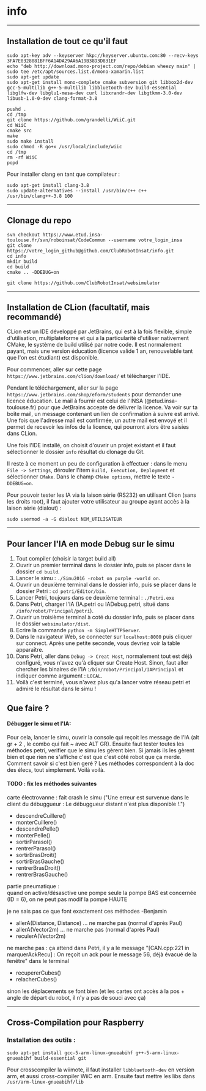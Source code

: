 # info
------------
Installation de tout ce qu'il faut
------------

```
sudo apt-key adv --keyserver hkp://keyserver.ubuntu.com:80 --recv-keys 3FA7E0328081BFF6A14DA29AA6A19B38D3D831EF
echo "deb http://download.mono-project.com/repo/debian wheezy main" | sudo tee /etc/apt/sources.list.d/mono-xamarin.list
sudo apt-get update
sudo apt-get install mono-complete cmake subversion git libbox2d-dev gcc-5-multilib g++-5-multilib libbluetooth-dev build-essential libglfw-dev libglu1-mesa-dev curl libxrandr-dev libgtkmm-3.0-dev libusb-1.0-0-dev clang-format-3.8

pushd .
cd /tmp
git clone https://github.com/grandelli/WiiC.git
cd WiiC
cmake src
make
sudo make install
sudo chmod -R go+x /usr/local/include/wiic
cd /tmp
rm -rf WiiC
popd
```

Pour installer clang en tant que compilateur :
```
sudo apt-get install clang-3.8
sudo update-alternatives --install /usr/bin/c++ c++ /usr/bin/clang++-3.8 100
```
------------
Clonage du repo
------------
```
svn checkout https://www.etud.insa-toulouse.fr/svn/roboinsat/CodeCommun --username votre_login_insa
git clone https://votre_login_github@github.com/ClubRobotInsat/info.git
cd info
mkdir build
cd build
cmake .. -DDEBUG=on

git clone https://github.com/ClubRobotInsat/websimulator
```

------------
Installation de CLion (facultatif, mais recommandé)
------------
CLion est un IDE développé par JetBrains, qui est à la fois flexible, simple d'utilisation, multiplateforme et qui a la particularité d'utiliser nativement CMake, le système de build utilisé par notre code.
Il est normalement payant, mais une version éducation (licence valide 1 an, renouvelable tant que l'on est étudiant) est disponible.

Pour commencer, aller sur cette page ```https://www.jetbrains.com/clion/download/``` et télécharger l'IDE.

Pendant le téléchargement, aller sur la page ```https://www.jetbrains.com/shop/eform/students``` pour demander une licence éducation.
Le mail à fournir est celui de l'INSA (@etud.insa-toulouse.fr) pour que JetBrains accepte de délivrer la licence. Va voir sur ta boîte mail, un message contenant un lien de confirmation à suivre est arrivé. Une fois que l'adresse mail est confirmée, un autre mail est envoyé et il permet de recevoir les infos de la licence, qui pourront alors être saisies dans CLion.

Une fois l'IDE installé, on choisit d'ouvrir un projet existant et il faut sélectionner le dossier ```info``` résultat du clonage du Git.

Il reste à ce moment un peu de configuration à effectuer : dans le menu ```File -> Settings```, dérouler l'item ```Build, Execution, Deployment``` et sélectionner ```CMake```.
Dans le champ ```CMake options```, mettre le texte ```-DDEBUG=on```.

Pour pouvoir tester les IA via la laison série (RS232) en utilisant Clion (sans les droits root), il faut ajouter votre utilisateur au groupe ayant accès à la laison série (dialout) :
```
sudo usermod -a -G dialout NOM_UTILISATEUR
```

--------------------------
Pour lancer l'IA en mode Debug sur le simu
--------------------------
1. Tout compiler (choisir la target build all)
2. Ouvrir un premier terminal dans le dossier info, puis se placer dans le dossier ```cd build```.
3. Lancer le simu : ```./Simu2016 -robot on purple -world on```.
4. Ouvrir un deuxième terminal dans le dossier info, puis se placer dans le dossier Petri : ```cd petri/Editor/bin```.
5. Lancer Petri, toujours dans ce deuxième terminal : ```./Petri.exe```
6. Dans Petri, charger l'IA (IA.petri ou IADebug.petri, situé dans ```/info/robot/Principal/petri```).
7. Ouvrir un troisième terminal à coté du dossier info, puis se placer dans le dossier ```websimulator/dist```.
8. Ecrire la commande ```python -m SimpleHTTPServer```.
9. Dans le navigateur Web, se connecter sur ```localhost:8000``` puis cliquer sur connect. Après une petite seconde, vous devriez voir la table apparaître.
10. Dans Petri, aller dans ```Debug -> Creat Host```, normalement tout est déjà configuré, vous n'avez qu'à cliquer sur Create Host. Sinon, faut aller chercher les binaires de l'IA :```/bin/robot/Principal/IAPrincipal``` et indiquer comme argument : ```LOCAL```.
11. Voilà c'est terminé, vous n'avez plus qu'a lancer votre réseau petri et admiré le résultat dans le simu !


## Que faire ?

#### Débugger le simu et l'IA:

Pour cela, lancer le simu, ouvrir la console qui reçoit les message de l'IA (alt gr + 2 , le combo qui fait ~ avec ALT GR).
Ensuite faut tester toutes les méthodes petri, verifier que le simu les gèrent bien. Si jamais ils les gèrent bien et que rien ne s'affiche c'est que c'est côté robot que ça merde.
Comment savoir si c'est bien geré ? Les méthodes correspondent à la doc des élecs, tout simplement.
Voilà voilà.

#### TODO : fix les méthodes suivantes

carte électrovanne : fait crash le simu ("Une erreur est survenue dans le client du débuggueur : Le débuggueur distant n'est plus disponible !.")
* descendreCuillere()
* monterCuillere()
* descendrePelle()
* monterPelle()
* sortirParasol()
* rentrerParasol()
* sortirBrasDroit()
* sortirBrasGauche()
* rentrerBrasDroit()
* rentrerBrasGauche()

partie pneumatique :  
quand on active/désasctive une pompe seule la pompe BAS est concernée (ID = 6), on ne peut pas modif la pompe HAUTE  

je ne sais pas ce que font exactement ces méthodes -Benjamin
* allerA(Distance, Distance)   ... ne marche pas (normal d'après Paul)
* allerA(Vector2m)             ... ne marche pas (normal d'après Paul)
* reculerA(Vector2m)

ne marche pas : ça attend dans Petri, il y a le message "[CAN.cpp:221 in marquerAckRecu] : On reçoit un ack pour le message 56, déjà évacué de la fenêtre" dans le terminal
* recupererCubes()
* relacherCubes()  

sinon les déplacements se font bien (et les cartes ont accès à la pos + angle de départ du robot, il n'y a pas de souci avec ça)

------------
Cross-Compilation pour Raspberry
------------
### Installation des outils :
```
sudo apt-get install gcc-5-arm-linux-gnueabihf g++-5-arm-linux-gnueabihf build-essential git
```
Pour crosscompiler la wiimote, il faut installer ```libbluetooth-dev``` en version arm, et aussi cross-compiler WiiC en arm.
Ensuite faut mettre les libs dans ```/usr/arm-linux-gnueabihf/lib```
